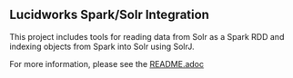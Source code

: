 Lucidworks Spark/Solr Integration
----------------------------------

This project includes tools for reading data from Solr as a Spark RDD and indexing objects from Spark into Solr using SolrJ.

For more information, please see the [README.adoc](README.adoc)
